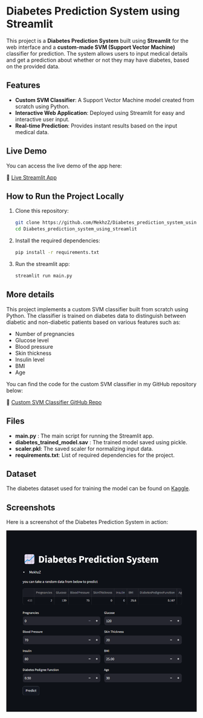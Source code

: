 # Diabetes Prediction System using Streamlit

This project is a **Diabetes Prediction System** built using **Streamlit** for the web interface and a **custom-made SVM (Support Vector Machine)** classifier for prediction. The system allows users to input medical details and get a prediction about whether or not they may have diabetes, based on the provided data.

## Features
- **Custom SVM Classifier**: A Support Vector Machine model created from scratch using Python.
- **Interactive Web Application**: Deployed using Streamlit for easy and interactive user input.
- **Real-time Prediction**: Provides instant results based on the input medical data.

## Live Demo
You can access the live demo of the app here:

🔗 [Live Streamlit App](https://diabetespredictionsystemusingapp-gu98foprwnu8j6xmno7qyj.streamlit.app/)

## How to Run the Project Locally

1. Clone this repository:

   ```bash
   git clone https://github.com/MekhzZ/Diabetes_prediction_system_using_streamlit.git
   cd Diabetes_prediction_system_using_streamlit
   ```
2. Install the required dependencies:
   
   ```bash
   pip install -r requirements.txt
   ```
   
4. Run the streamlit app:

   ```bash
   streamlit run main.py
   ```

## More details

This project implements a custom SVM classifier built from scratch using Python. The classifier is trained on diabetes data to distinguish between diabetic and non-diabetic patients based on various features such as:

- Number of pregnancies
- Glucose level
- Blood pressure
- Skin thickness
- Insulin level
- BMI
- Age

You can find the code for the custom SVM classifier in my GitHub repository below:

🔗 [Custom SVM Classifier GitHub Repo](https://github.com/MekhzZ/SVM_Classifier_from_scratch)

## Files

- **main.py** : The main script for running the Streamlit app.
- **diabetes_trained_model.sav** : The trained model saved using pickle.
- **scaler.pkl**: The saved scaler for normalizing input data.
- **requirements.txt**: List of required dependencies for the project.

## Dataset

The diabetes dataset used for training the model can be found on [Kaggle](https://www.kaggle.com/datasets/akshaydattatraykhare/diabetes-dataset).

## Screenshots
Here is a screenshot of the Diabetes Prediction System in action:

![App Screenshot](./assets/Ss.png)

